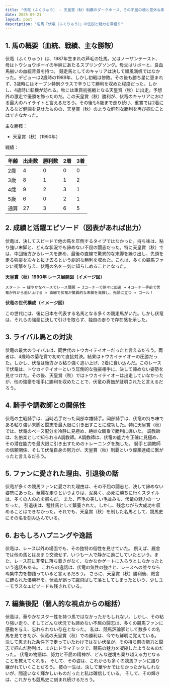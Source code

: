 ```yaml
---
title: "伏竜（ふくりゅう） - 天皇賞（秋）制覇のダークホース、その不屈の魂と意外な素顔"
date: 2025-09-21
layout: post
description: "名馬『伏竜（ふくりゅう）』の伝説と魅力を深堀り"
---
```


## 1. 馬の概要（血統、戦績、主な勝鞍）

伏竜（ふくりゅう）は、1987年生まれの芦毛の牡馬。父はノーザンテースト、母はトウショウボーイの半妹にあたるスプリングソング。母父はリボーと、良血馬揃いの血統背景を持つ。  競走馬としてのキャリアは決して順風満帆ではなかった。デビューは2歳時の1989年、しかし初戦は惨敗。その後も勝ち星に恵まれず、3歳時にはオープン特別クラスで辛うじて勝利を収めた程度だった。しかし、4歳時に転機が訪れる。秋には重賞初挑戦となる天皇賞（秋）に出走。予想外の激走で優勝を飾ったのだ。この天皇賞（秋）勝利が、伏竜のキャリアにおける最大のハイライトと言えるだろう。その後も5歳まで走り続け、重賞では2着に入るなど健闘を見せたものの、天皇賞（秋）のような鮮烈な勝利を再び掴むことはできなかった。

主な勝鞍：

* 天皇賞（秋）（1990年）

戦績：

| 年齢 | 出走数 | 勝利数 | 2着 | 3着 |
|---|---|---|---|---|
| 2歳 | 4 | 0 | 0 | 0 |
| 3歳 | 8 | 1 | 1 | 2 |
| 4歳 | 9 | 2 | 3 | 1 |
| 5歳 | 6 | 0 | 2 | 1 |
| 通算 | 27 | 3 | 6 | 5 |


## 2. 成績と活躍エピソード（図表があれば出力）

伏竜は、決してスピードで他の馬を圧倒するタイプではなかった。持ち味は、粘り強い末脚と、どんな状況でも諦めない不屈の闘志だった。特に天皇賞（秋）では、中団後方からレースを進め、最後の直線で驚異的な末脚を繰り出し、先頭を走る強豪を次々と抜き去るという劇的な勝利を収めた。これは、多くの競馬ファンに衝撃を与え、伏竜の名を一気に知らしめることとなった。

**天皇賞（秋）1990年 レース展開図（イメージ図）**

```
スタート → 緩やかなペースでレース展開 → 3コーナーで徐々に加速 → 4コーナー手前で伏竜が外から追い上げる → 直線で伏竜が驚異的な末脚を発揮し、先頭に立つ → ゴール！
```

**伏竜の世代構成（イメージ図）**

この世代には、後に日本を代表する名馬となる多くの競走馬がいた。しかし伏竜は、それらの強豪に決して引けを取らず、独自の走りで存在感を示した。


## 3. ライバル馬との対決

伏竜の最大のライバルは、同世代のトウカイテイオーだったと言えるだろう。両者は、4歳時の菊花賞で初めて直接対決。結果はトウカイテイオーの圧勝だった。しかし、伏竜は後方から粘り強く追い上げ、2着に食い込んだ。このレースで伏竜は、トウカイテイオーという圧倒的な強豪相手に、決して諦めない姿勢を見せつけた。その後、天皇賞（秋）ではトウカイテイオーは出走していなかったが、他の強豪を相手に勝利を収めたことで、伏竜の真価が証明されたと言えるだろう。


## 4. 騎手や調教師との関係性

伏竜の主戦騎手は、当時若手だった岡部幸雄騎手。岡部騎手は、伏竜の持ち味である粘り強い末脚と闘志を最大限に引き出すことに成功した。特に天皇賞（秋）では、伏竜のペース配分を冷静に見極め、絶妙な騎乗で勝利に導いた。  調教師は、名伯楽として知られるA調教師。A調教師は、伏竜の能力を正確に見極め、その潜在能力を最大限に引き出すためのトレーニングを施した。  騎手と調教師の信頼関係、そして伏竜自身の努力が、天皇賞（秋）制覇という偉業達成に繋がったと言えるだろう。


## 5. ファンに愛された理由、引退後の話

伏竜が多くの競馬ファンに愛された理由は、その不屈の闘志と、決して諦めない姿勢にあった。華麗な走りというよりは、泥臭く、必死に勝ちに行くスタイルは、多くの人の心を掴んだ。  また、芦毛の美しい毛並みも、伏竜の魅力の一つだった。  引退後は、種牡馬として繋養された。しかし、残念ながら大成功を収めることはできなかった。それでも、天皇賞（秋）を制した名馬として、競馬史にその名を刻み込んでいる。


## 6. おもしろハプニングや逸話

伏竜は、レース以外の場面でも、その独特の個性を見せていた。  例えば、厩舎では他の馬とはあまり交流せず、いつも一人で静かに過ごしていたという。また、レース前に非常に落ち着きがなく、なかなかゲートに入ろうとしなかったという逸話もある。  これらの逸話は、伏竜の気性の強さと、レースへの並々ならぬ集中力を物語っていると言えるだろう。  さらに、天皇賞（秋）勝利後、厩舎に飾られた優勝杯を、伏竜が誤って蹴飛ばして落としてしまったという、少しユーモラスなエピソードも残されている。


## 7. 編集後記（個人的な視点からの総括）

伏竜は、華やかなスター性を持つ馬ではなかったかもしれない。しかし、その粘り強い走り、そしてどんな状況でも諦めない不屈の闘志は、多くの競馬ファンに感動を与え、忘れられない存在となった。  私は、競馬評論家として数多くの名馬を見てきたが、伏竜の天皇賞（秋）での勝利は、今でも鮮明に覚えている。  決して恵まれた条件下で走っていたわけではない伏竜が、その持ち前の能力と闘志で掴んだ勝利は、まさにドラマチックで、競馬の魅力を凝縮したようなものだった。  伏竜の物語は、努力と不屈の精神が、どんな逆境も乗り越える力となることを教えてくれる。  そして、その姿は、これからも多くの競馬ファンに語り継がれていくことだろう。  彼の一生は、決して華やかではなかったかもしれないが、間違いなく輝かしいものだったと私は確信している。  そして、その輝きは、これからも競馬史に刻まれ続けるだろう。
